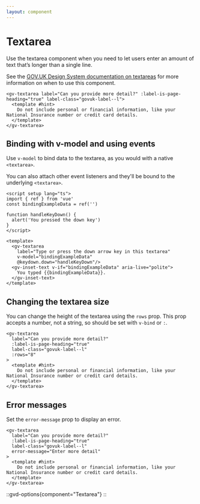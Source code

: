 ```yaml
---
layout: component
---
```


# Textarea

Use the textarea component when you need to let users enter an amount of text that’s longer than a single line.

See the [GOV.UK Design System documentation on textareas](https://design-system.service.gov.uk/components/textarea/) for
more information on when to use this component.

```vue-html
<gv-textarea label="Can you provide more detail?" :label-is-page-heading="true" label-class="govuk-label--l">
  <template #hint>
    Do not include personal or financial information, like your National Insurance number or credit card details. 
  </template>
</gv-textarea>
```

## Binding with v-model and using events

Use `v-model` to bind data to the textarea, as you would with a native `<textarea>`.

You can also attach other event listeners and they'll be bound to the underlying `<textarea>`.

```vue
<script setup lang="ts">
import { ref } from 'vue'
const bindingExampleData = ref('')

function handleKeyDown() {
  alert('You pressed the down key')
}
</script>

<template>
  <gv-textarea 
    label="Type or press the down arrow key in this textarea" 
    v-model="bindingExampleData" 
    @keydown.down="handleKeyDown"/>
  <gv-inset-text v-if="bindingExampleData" aria-live="polite">
    You typed {{bindingExampleData}}.
  </gv-inset-text>
</template>
```

## Changing the textarea size

You can change the height of the textarea using the `rows` prop. This prop accepts a number, not a string, so should
be set with `v-bind` or `:`.

```vue-html
<gv-textarea 
  label="Can you provide more detail?" 
  :label-is-page-heading="true" 
  label-class="govuk-label--l"
  :rows="8"
>
  <template #hint>
    Do not include personal or financial information, like your National Insurance number or credit card details. 
  </template>
</gv-textarea>
```

## Error messages

Set the `error-message` prop to display an error.

```vue-html
<gv-textarea 
  label="Can you provide more detail?" 
  :label-is-page-heading="true" 
  label-class="govuk-label--l"
  error-message="Enter more detail"
>
  <template #hint>
    Do not include personal or financial information, like your National Insurance number or credit card details. 
  </template>
</gv-textarea>
```

::gvd-options{component="Textarea"}
::